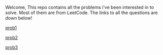 Welcome,
This repo contains all the problems i've been interested in to solve. Most of them are from LeetCode.
The links to all the questions are down below!

[prob1](https://leetcode.com/explore/learn/card/fun-with-arrays/511/in-place-operations/3260/)

[prob2](https://leetcode.com/explore/learn/card/fun-with-arrays/511/in-place-operations/3575/)

[prob3](https://leetcode.com/explore/learn/card/fun-with-arrays/523/conclusion/3228/)

